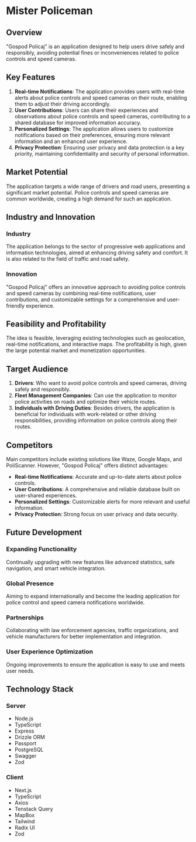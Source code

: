 # Mister Policeman

## Overview

"Gospod Policaj" is an application designed to help users drive safely and responsibly, avoiding potential fines or inconveniences related to police controls and speed cameras.

## Key Features

1. **Real-time Notifications**: The application provides users with real-time alerts about police controls and speed cameras on their route, enabling them to adjust their driving accordingly.
2. **User Contributions**: Users can share their experiences and observations about police controls and speed cameras, contributing to a shared database for improved information accuracy.
3. **Personalized Settings**: The application allows users to customize notifications based on their preferences, ensuring more relevant information and an enhanced user experience.
4. **Privacy Protection**: Ensuring user privacy and data protection is a key priority, maintaining confidentiality and security of personal information.

## Market Potential

The application targets a wide range of drivers and road users, presenting a significant market potential. Police controls and speed cameras are common worldwide, creating a high demand for such an application.

## Industry and Innovation

### Industry
The application belongs to the sector of progressive web applications and information technologies, aimed at enhancing driving safety and comfort. It is also related to the field of traffic and road safety.

### Innovation
"Gospod Policaj" offers an innovative approach to avoiding police controls and speed cameras by combining real-time notifications, user contributions, and customizable settings for a comprehensive and user-friendly experience.

## Feasibility and Profitability

The idea is feasible, leveraging existing technologies such as geolocation, real-time notifications, and interactive maps. The profitability is high, given the large potential market and monetization opportunities.

## Target Audience

1. **Drivers**: Who want to avoid police controls and speed cameras, driving safely and responsibly.
2. **Fleet Management Companies**: Can use the application to monitor police activities on roads and optimize their vehicle routes.
3. **Individuals with Driving Duties**: Besides drivers, the application is beneficial for individuals with work-related or other driving responsibilities, providing information on police controls along their routes.

## Competitors

Main competitors include existing solutions like Waze, Google Maps, and PoliScanner. However, "Gospod Policaj" offers distinct advantages:

- **Real-time Notifications**: Accurate and up-to-date alerts about police controls.
- **User Contributions**: A comprehensive and reliable database built on user-shared experiences.
- **Personalized Settings**: Customizable alerts for more relevant and useful information.
- **Privacy Protection**: Strong focus on user privacy and data security.

## Future Development

### Expanding Functionality
Continually upgrading with new features like advanced statistics, safe navigation, and smart vehicle integration.

### Global Presence
Aiming to expand internationally and become the leading application for police control and speed camera notifications worldwide.

### Partnerships
Collaborating with law enforcement agencies, traffic organizations, and vehicle manufacturers for better implementation and integration.

### User Experience Optimization
Ongoing improvements to ensure the application is easy to use and meets user needs.

## Technology Stack

### Server
- Node.js
- TypeScript
- Express
- Drizzle ORM
- Passport
- PostgreSQL
- Swagger
- Zod

### Client
- Next.js
- TypeScript
- Axios
- Tenstack Query
- MapBox
- Tailwind
- Radix UI
- Zod
